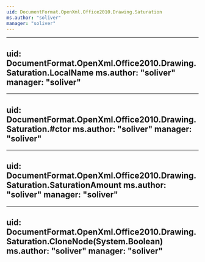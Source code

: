 ```yaml
---
uid: DocumentFormat.OpenXml.Office2010.Drawing.Saturation
ms.author: "soliver"
manager: "soliver"
---
```


---
uid: DocumentFormat.OpenXml.Office2010.Drawing.Saturation.LocalName
ms.author: "soliver"
manager: "soliver"
---

---
uid: DocumentFormat.OpenXml.Office2010.Drawing.Saturation.#ctor
ms.author: "soliver"
manager: "soliver"
---

---
uid: DocumentFormat.OpenXml.Office2010.Drawing.Saturation.SaturationAmount
ms.author: "soliver"
manager: "soliver"
---

---
uid: DocumentFormat.OpenXml.Office2010.Drawing.Saturation.CloneNode(System.Boolean)
ms.author: "soliver"
manager: "soliver"
---
